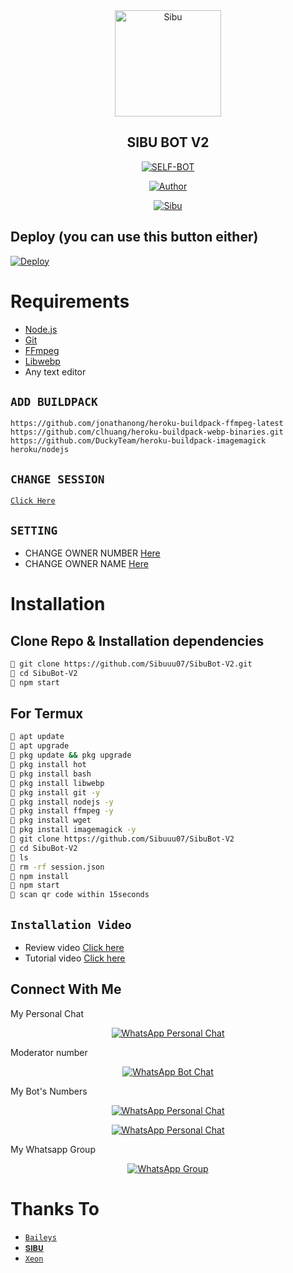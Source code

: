 <div align="center">
<img src="https://static.wikia.nocookie.net/naruto/images/2/27/Kakashi_Hatake.png/revision/latest?cb=20170628120149?format=jpg&name=900" alt="Sibu" width="170" />

## SIBU BOT V2

</div>

<p align="center">
<a href="##"><img title="SELF-BOT" src="https://img.shields.io/static/v1?label=Language&message=English&color=blue"></a>
</p>
<p align="center">
  <a href="https://github.com/Abdullhaqwef"><img title="Author" src="https://img.shields.io/badge/Author-𝐒𝐈𝐁𝐔-blue.svg?style=for-the-badge&logo=github" /></a>
</p>
<p align="center">
<a href="#"><img title="Sibu" src="https://img.shields.io/static/v1?label=WHATSAPP&message=Automated-Bot&color=blue"></a>
</p>

## Deploy (you can use this button either)
[![Deploy](https://www.herokucdn.com/deploy/button.svg)](https://heroku.com/deploy?template=https://github.com/Abdullhaqwef/SibuBot-V2/)

# Requirements
* [Node.js](https://nodejs.org/en/)
* [Git](https://git-scm.com/downloads)
* [FFmpeg](https://github.com/BtbN/FFmpeg-Builds/releases/download/autobuild-2020-12-08-13-03/ffmpeg-n4.3.1-26-gca55240b8c-win64-gpl-4.3.zip)
* [Libwebp](https://developers.google.com/speed/webp/download)
* Any text editor

## `ADD BUILDPACK`

```
https://github.com/jonathanong/heroku-buildpack-ffmpeg-latest
https://github.com/clhuang/heroku-buildpack-webp-binaries.git
https://github.com/DuckyTeam/heroku-buildpack-imagemagick
heroku/nodejs
```

## `CHANGE SESSION`

[`Click Here`](https://github.com/Abdullhaqwef/SibuBot-V2/blob/master/session.json#L1)

## `SETTING`

- CHANGE OWNER NUMBER [Here](https://github.com/Sibuuu07/SibuBot-V2/blob/master/settings.json#L10)
- CHANGE OWNER NAME [Here](https://github.com/Sibuuu07/SibuBot-V2/blob/master/settings.json#L12)

# Installation
## Clone Repo & Installation dependencies
```bash
🦄 git clone https://github.com/Sibuuu07/SibuBot-V2.git
🦄 cd SibuBot-V2
🦄 npm start
```
## For Termux
```bash
🦄 apt update
🦄 apt upgrade
🦄 pkg update && pkg upgrade 
🦄 pkg install hot
🦄 pkg install bash
🦄 pkg install libwebp
🦄 pkg install git -y
🦄 pkg install nodejs -y 
🦄 pkg install ffmpeg -y 
🦄 pkg install wget
🦄 pkg install imagemagick -y
🦄 git clone https://github.com/Sibuuu07/SibuBot-V2
🦄 cd SibuBot-V2
🦄 ls
🦄 rm -rf session.json
🦄 npm install
🦄 npm start
🦄 scan qr code within 15seconds
```
## `Installation Video`
- Review video [Click here](https://youtu.be/zXvwqA8LvTw)
- Tutorial video [Click here](https://youtu.be/B7DN5miMS3k)
## Connect With Me
My Personal Chat
<p align="center">
 <a href="https://wa.me/+919337956084"><img alt="WhatsApp Personal Chat" src="https://img.shields.io/badge/WhatsApp-25D366?style=for-the-badge&logo=whatsapp&logoColor=black"/></a>
</p>

Moderator number
<p align="center">
 <a href="https://wa.me/+16149448340?text=Hy%20Buddy"><img alt="WhatsApp Bot Chat" src="https://img.shields.io/badge/WhatsApp-Moderator-25D366?style=for-the-badge&logoColor=black"/></a>
</p>

My Bot's Numbers
<p align="center">
 <a href="https://Wa.me/+14106347865?text=.help"><img alt="WhatsApp Personal Chat" src="https://img.shields.io/badge/WhatsApp-Bot-25D366?style=for-the-badge&logo=whatsapp-Bot&logoColor=black"/></a>
</p>
<p align="center">
 <a href="https://Wa.me/+13433418630?text=.help"><img alt="WhatsApp Personal Chat" src="https://img.shields.io/badge/WhatsApp-Bot-25D366?style=for-the-badge&logo=whatsapp-Bot&logoColor=black"/></a>
</p>

My Whatsapp Group
<p align="center">
 <a href="https://chat.whatsapp.com/Ifa5o3oMZtWJJC6rW3Bew6"><img alt="WhatsApp Group" src="https://img.shields.io/badge/WhatsApp-Group-25D366?style=for-the-badge&logoColor=black"/></a>
</p>

# Thanks To
* [`Baileys`](https://github.com/adiwajshing/Baileys)
* [`𝐒𝐈𝐁𝐔`](https://github.com/Sibuuu07)
* [`Xeon`](https://github.com/DGXeon)

